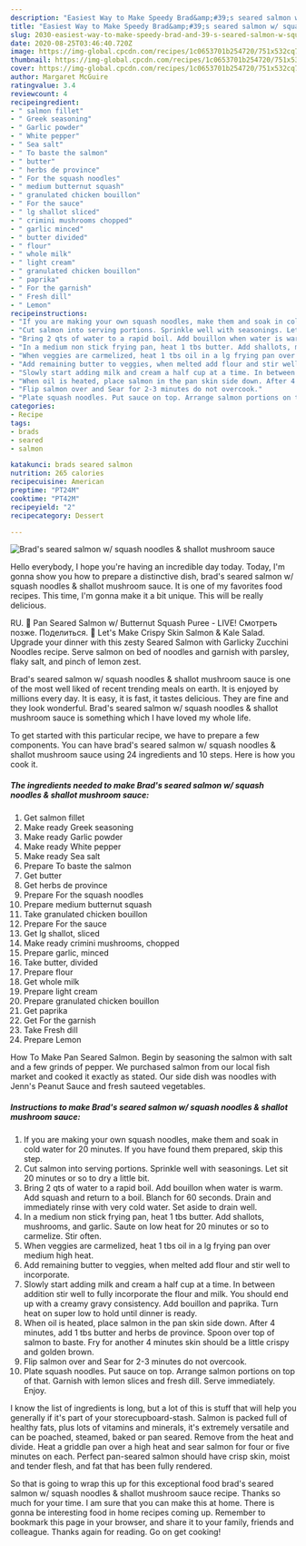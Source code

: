 ```yaml
---
description: "Easiest Way to Make Speedy Brad&amp;#39;s seared salmon w/ squash noodles &amp;amp; shallot mushroom sauce"
title: "Easiest Way to Make Speedy Brad&amp;#39;s seared salmon w/ squash noodles &amp;amp; shallot mushroom sauce"
slug: 2030-easiest-way-to-make-speedy-brad-and-39-s-seared-salmon-w-squash-noodles-and-amp-shallot-mushroom-sauce
date: 2020-08-25T03:46:40.720Z
image: https://img-global.cpcdn.com/recipes/1c0653701b254720/751x532cq70/brads-seared-salmon-w-squash-noodles-shallot-mushroom-sauce-recipe-main-photo.jpg
thumbnail: https://img-global.cpcdn.com/recipes/1c0653701b254720/751x532cq70/brads-seared-salmon-w-squash-noodles-shallot-mushroom-sauce-recipe-main-photo.jpg
cover: https://img-global.cpcdn.com/recipes/1c0653701b254720/751x532cq70/brads-seared-salmon-w-squash-noodles-shallot-mushroom-sauce-recipe-main-photo.jpg
author: Margaret McGuire
ratingvalue: 3.4
reviewcount: 4
recipeingredient:
- " salmon fillet"
- " Greek seasoning"
- " Garlic powder"
- " White pepper"
- " Sea salt"
- " To baste the salmon"
- " butter"
- " herbs de province"
- " For the squash noodles"
- " medium butternut squash"
- " granulated chicken bouillon"
- " For the sauce"
- " lg shallot sliced"
- " crimini mushrooms chopped"
- " garlic minced"
- " butter divided"
- " flour"
- " whole milk"
- " light cream"
- " granulated chicken bouillon"
- " paprika"
- " For the garnish"
- " Fresh dill"
- " Lemon"
recipeinstructions:
- "If you are making your own squash noodles, make them and soak in cold water for 20 minutes. If you have found them prepared, skip this step."
- "Cut salmon into serving portions. Sprinkle well with seasonings. Let sit 20 minutes or so to dry a little bit."
- "Bring 2 qts of water to a rapid boil. Add bouillon when water is warm. Add squash and return to a boil. Blanch for 60 seconds. Drain and immediately rinse with very cold water. Set aside to drain well."
- "In a medium non stick frying pan, heat 1 tbs butter. Add shallots, mushrooms, and garlic. Saute on low heat for 20 minutes or so to carmelize. Stir often."
- "When veggies are carmelized, heat 1 tbs oil in a lg frying pan over medium high heat."
- "Add remaining butter to veggies, when melted add flour and stir well to incorporate."
- "Slowly start adding milk and cream a half cup at a time. In between addition stir well to fully incorporate the flour and milk. You should end up with a creamy gravy consistency. Add bouillon and paprika. Turn heat on super low to hold until dinner is ready."
- "When oil is heated, place salmon in the pan skin side down. After 4 minutes, add 1 tbs butter and herbs de province. Spoon over top of salmon to baste. Fry for another 4 minutes skin should be a little crispy and golden brown."
- "Flip salmon over and Sear for 2-3 minutes do not overcook."
- "Plate squash noodles. Put sauce on top. Arrange salmon portions on top of that. Garnish with lemon slices and fresh dill. Serve immediately. Enjoy."
categories:
- Recipe
tags:
- brads
- seared
- salmon

katakunci: brads seared salmon 
nutrition: 265 calories
recipecuisine: American
preptime: "PT24M"
cooktime: "PT42M"
recipeyield: "2"
recipecategory: Dessert

---
```



![Brad&#39;s seared salmon w/ squash noodles &amp; shallot mushroom sauce](https://img-global.cpcdn.com/recipes/1c0653701b254720/751x532cq70/brads-seared-salmon-w-squash-noodles-shallot-mushroom-sauce-recipe-main-photo.jpg)

Hello everybody, I hope you're having an incredible day today. Today, I'm gonna show you how to prepare a distinctive dish, brad&#39;s seared salmon w/ squash noodles &amp; shallot mushroom sauce. It is one of my favorites food recipes. This time, I'm gonna make it a bit unique. This will be really delicious.

RU. 🔴 Pan Seared Salmon w/ Butternut Squash Puree - LIVE! Смотреть позже. Поделиться. 🔴 Let&#39;s Make Crispy Skin Salmon &amp; Kale Salad. Upgrade your dinner with this zesty Seared Salmon with Garlicky Zucchini Noodles recipe. Serve salmon on bed of noodles and garnish with parsley, flaky salt, and pinch of lemon zest.

Brad&#39;s seared salmon w/ squash noodles &amp; shallot mushroom sauce is one of the most well liked of recent trending meals on earth. It is enjoyed by millions every day. It is easy, it is fast, it tastes delicious. They are fine and they look wonderful. Brad&#39;s seared salmon w/ squash noodles &amp; shallot mushroom sauce is something which I have loved my whole life.


To get started with this particular recipe, we have to prepare a few components. You can have brad&#39;s seared salmon w/ squash noodles &amp; shallot mushroom sauce using 24 ingredients and 10 steps. Here is how you cook it.

<!--inarticleads1-->

##### The ingredients needed to make Brad&#39;s seared salmon w/ squash noodles &amp; shallot mushroom sauce:

1. Get  salmon fillet
1. Make ready  Greek seasoning
1. Make ready  Garlic powder
1. Make ready  White pepper
1. Make ready  Sea salt
1. Prepare  To baste the salmon
1. Get  butter
1. Get  herbs de province
1. Prepare  For the squash noodles
1. Prepare  medium butternut squash
1. Take  granulated chicken bouillon
1. Prepare  For the sauce
1. Get  lg shallot, sliced
1. Make ready  crimini mushrooms, chopped
1. Prepare  garlic, minced
1. Take  butter, divided
1. Prepare  flour
1. Get  whole milk
1. Prepare  light cream
1. Prepare  granulated chicken bouillon
1. Get  paprika
1. Get  For the garnish
1. Take  Fresh dill
1. Prepare  Lemon


How To Make Pan Seared Salmon. Begin by seasoning the salmon with salt and a few grinds of pepper. We purchased salmon from our local fish market and cooked it exactly as stated. Our side dish was noodles with Jenn&#39;s Peanut Sauce and fresh sauteed vegetables. 

<!--inarticleads2-->

##### Instructions to make Brad&#39;s seared salmon w/ squash noodles &amp; shallot mushroom sauce:

1. If you are making your own squash noodles, make them and soak in cold water for 20 minutes. If you have found them prepared, skip this step.
1. Cut salmon into serving portions. Sprinkle well with seasonings. Let sit 20 minutes or so to dry a little bit.
1. Bring 2 qts of water to a rapid boil. Add bouillon when water is warm. Add squash and return to a boil. Blanch for 60 seconds. Drain and immediately rinse with very cold water. Set aside to drain well.
1. In a medium non stick frying pan, heat 1 tbs butter. Add shallots, mushrooms, and garlic. Saute on low heat for 20 minutes or so to carmelize. Stir often.
1. When veggies are carmelized, heat 1 tbs oil in a lg frying pan over medium high heat.
1. Add remaining butter to veggies, when melted add flour and stir well to incorporate.
1. Slowly start adding milk and cream a half cup at a time. In between addition stir well to fully incorporate the flour and milk. You should end up with a creamy gravy consistency. Add bouillon and paprika. Turn heat on super low to hold until dinner is ready.
1. When oil is heated, place salmon in the pan skin side down. After 4 minutes, add 1 tbs butter and herbs de province. Spoon over top of salmon to baste. Fry for another 4 minutes skin should be a little crispy and golden brown.
1. Flip salmon over and Sear for 2-3 minutes do not overcook.
1. Plate squash noodles. Put sauce on top. Arrange salmon portions on top of that. Garnish with lemon slices and fresh dill. Serve immediately. Enjoy.


I know the list of ingredients is long, but a lot of this is stuff that will help you generally if it&#39;s part of your storecupboard-stash. Salmon is packed full of healthy fats, plus lots of vitamins and minerals, it&#39;s extremely versatile and can be poached, steamed, baked or pan seared. Remove from the heat and divide. Heat a griddle pan over a high heat and sear salmon for four or five minutes on each. Perfect pan-seared salmon should have crisp skin, moist and tender flesh, and fat that has been fully rendered. 

So that is going to wrap this up for this exceptional food brad&#39;s seared salmon w/ squash noodles &amp; shallot mushroom sauce recipe. Thanks so much for your time. I am sure that you can make this at home. There is gonna be interesting food in home recipes coming up. Remember to bookmark this page in your browser, and share it to your family, friends and colleague. Thanks again for reading. Go on get cooking!
